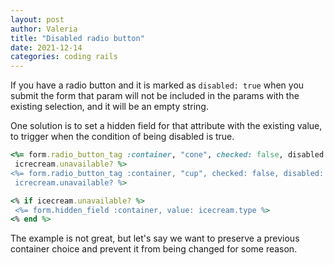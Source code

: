 ```yaml
---
layout: post
author: Valeria
title: "Disabled radio button"
date: 2021-12-14
categories: coding rails
---
```

If you have a radio button and it is marked as `disabled: true` when you submit
the form that param will not be included in the params with the existing
selection, and it will be an empty string.

One solution is to set a hidden field for that attribute with the existing
value, to trigger when the condition of being disabled is true.

```ruby
<%= form.radio_button_tag :container, "cone", checked: false, disabled:
 icrecream.unavailable? %>
<%= form.radio_button_tag :container, "cup", checked: false, disabled:
 icrecream.unavailable? %>

<% if icecream.unavailable? %>
 <%= form.hidden_field :container, value: icecream.type %>
<% end %>

```
The example is not great, but let's say we want to preserve a previous container
choice and prevent it from being changed for some reason.
